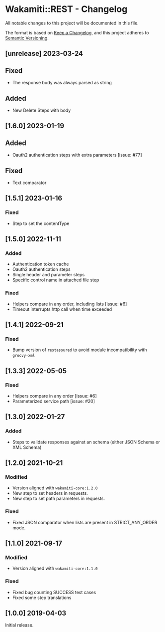 # Wakamiti::REST - Changelog


All notable changes to this project will be documented in this file.

The format is based on [Keep a Changelog][1],
and this project adheres to [Semantic Versioning][2].

## [unrelease] 2023-03-24
## Fixed
- The response body was always parsed as string
## Added
- New Delete Steps with body

## [1.6.0] 2023-01-19
## Added
- Oauth2 authentication steps with extra parameters [issue: #77]
## Fixed
- Text comparator

## [1.5.1] 2023-01-16
### Fixed
- Step to set the contentType 


## [1.5.0] 2022-11-11
### Added
- Authentication token cache
- Oauth2 authentication steps
- Single header and parameter steps
- Specific control name in attached file step
### Fixed
- Helpers compare in any order, including lists [issue: #6]
- Timeout interrupts http call when time exceeded


## [1.4.1] 2022-09-21
### Fixed
- Bump version of `restassured` to avoid module incompatibility with `groovy-xml`


## [1.3.3] 2022-05-05
### Fixed
- Helpers compare in any order [issue: #6]
- Parameterized service path [issue: #20]


## [1.3.0] 2022-01-27
### Added
- Steps to validate responses against an schema (either JSON Schema or XML Schema)


## [1.2.0] 2021-10-21
### Modified
- Version aligned with `wakamiti-core:1.2.0`
- New step to set headers in requests.
- New step to set path parameters in requests.
### Fixed
- Fixed JSON comparator when lists are present in STRICT_ANY_ORDER mode.


## [1.1.0] 2021-09-17
### Modified
- Version aligned with `wakamiti-core:1.1.0`
### Fixed
- Fixed bug counting SUCCESS test cases
- Fixed some step translations

  
## [1.0.0] 2019-04-03
Initial release.  


[1]: <https://keepachangelog.com>
[2]: <https://semver.org>